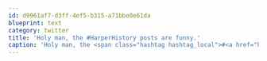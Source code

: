 ```yaml
---
id: d9961af7-d3ff-4ef5-b315-a71bbe0e61da
blueprint: text
category: twitter
title: 'Holy man, the #HarperHistory posts are funny.'
caption: 'Holy man, the <span class="hashtag hashtag_local">#<a href="http://tweettemp.darylchymko.ca/?tag=harperhistory">HarperHistory</a> posts are funny.'
---
```

